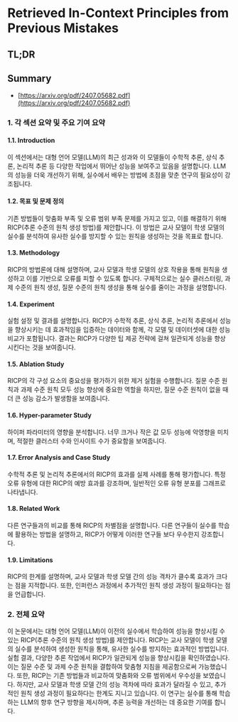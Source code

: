 # Retrieved In-Context Principles from Previous Mistakes
## TL;DR
## Summary
- [https://arxiv.org/pdf/2407.05682.pdf](https://arxiv.org/pdf/2407.05682.pdf)

### 1. 각 섹션 요약 및 주요 기여 요약

#### 1.1. Introduction
이 섹션에서는 대형 언어 모델(LLM)의 최근 성과와 이 모델들이 수학적 추론, 상식 추론, 논리적 추론 등 다양한 작업에서 뛰어난 성능을 보여주고 있음을 설명합니다. LLM의 성능을 더욱 개선하기 위해, 실수에서 배우는 방법에 초점을 맞춘 연구의 필요성이 강조됩니다.

#### 1.2. 목표 및 문제 정의
기존 방법들이 맞춤화 부족 및 오류 범위 부족 문제를 가지고 있고, 이를 해결하기 위해 RICP(추론 수준의 원칙 생성 방법)를 제안합니다. 이 방법은 교사 모델이 학생 모델의 실수를 분석하여 유사한 실수를 방지할 수 있는 원칙을 생성하는 것을 목표로 합니다.

#### 1.3. Methodology
RICP의 방법론에 대해 설명하며, 교사 모델과 학생 모델의 상호 작용을 통해 원칙을 생성하고 이를 기반으로 오류를 피할 수 있도록 합니다. 구체적으로는 실수 클러스터링, 과제 수준의 원칙 생성, 질문 수준의 원칙 생성을 통해 실수를 줄이는 과정을 설명합니다.

#### 1.4. Experiment
실험 설정 및 결과를 설명합니다. RICP가 수학적 추론, 상식 추론, 논리적 추론에서 성능을 향상시키는 데 효과적임을 입증하는 데이터와 함께, 각 모델 및 데이터셋에 대한 성능 비교가 포함됩니다. 결과는 RICP가 다양한 팁 제공 전략에 걸쳐 일관되게 성능을 향상시킨다는 것을 보여줍니다.

#### 1.5. Ablation Study
RICP의 각 구성 요소의 중요성을 평가하기 위한 제거 실험을 수행합니다. 질문 수준 원칙과 과제 수준 원칙 모두 성능 향상에 중요한 역할을 하지만, 질문 수준 원칙이 없을 때 더 큰 성능 감소가 발생함을 보여줍니다.

#### 1.6. Hyper-parameter Study
하이퍼 파라미터의 영향을 분석합니다. 너무 크거나 작은 값 모두 성능에 악영향을 미치며, 적절한 클러스터 수와 인사이트 수가 중요함을 보여줍니다.

#### 1.7. Error Analysis and Case Study
수학적 추론 및 논리적 추론에서의 RICP의 효과를 실제 사례를 통해 평가합니다. 특정 오류 유형에 대한 RICP의 예방 효과를 강조하며, 일반적인 오류 유형 분포를 그래프로 나타냅니다.

#### 1.8. Related Work
다른 연구들과의 비교를 통해 RICP의 차별점을 설명합니다. 다른 연구들이 실수를 학습에 활용하는 방법을 설명하고, RICP가 어떻게 이러한 연구들 보다 우수한지 강조합니다.

#### 1.9. Limitations
RICP의 한계를 설명하며, 교사 모델과 학생 모델 간의 성능 격차가 클수록 효과가 크다는 점을 지적합니다. 또한, 인퍼런스 과정에서 추가적인 원칙 생성 과정이 필요하다는 점을 언급합니다.

### 2. 전체 요약
이 논문에서는 대형 언어 모델(LLM)이 이전의 실수에서 학습하여 성능을 향상시킬 수 있는 RICP(추론 수준의 원칙 생성 방법)를 제안합니다. RICP는 교사 모델이 학생 모델의 실수를 분석하여 생성한 원칙을 통해, 유사한 실수를 방지하는 효과적인 방법입니다. 실험 결과, 다양한 추론 작업에서 RICP가 일관되게 성능을 향상시킴을 확인하였습니다. 이는 질문 수준 및 과제 수준 원칙을 결합하여 맞춤형 지침을 제공함으로써 가능했습니다. 또한, RICP는 기존 방법들과 비교하여 맞춤화와 오류 범위에서 우수성을 보였습니다. 하지만, 교사 모델과 학생 모델 간의 성능 격차에 따라 효과가 달라질 수 있고, 추가적인 원칙 생성 과정이 필요하다는 한계도 지니고 있습니다. 이 연구는 실수를 통해 학습하는 LLM의 향후 연구 방향을 제시하며, 추론 능력을 개선하는 데 중요한 기여를 합니다.